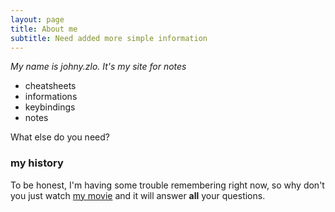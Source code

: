 ```yaml
---
layout: page
title: About me
subtitle: Need added more simple information
---
```


*My name is johny.zlo. It's my site for notes*

- cheatsheets
- informations
- keybindings
- notes

What else do you need?

### my history

To be honest, I'm having some trouble remembering right now, so why don't you just watch [my movie](https://en.wikipedia.org/wiki/The_Princess_Bride_%28film%29) and it will answer **all** your questions.
